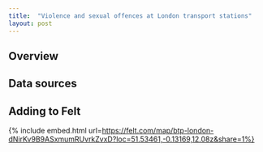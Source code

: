 ```yaml
---
title:  "Violence and sexual offences at London transport stations"
layout: post
---
```


## Overview

## Data sources

## Adding to Felt

{% include embed.html url=https://felt.com/map/btp-london-dNirKv9B9ASxmumRUvrkZvxD?loc=51.53461,-0.13169,12.08z&share=1%}
